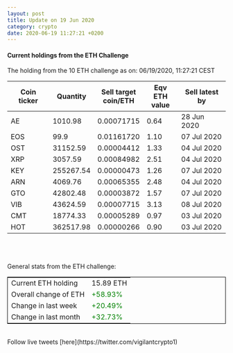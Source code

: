 ```yaml
---
layout: post
title: Update on 19 Jun 2020
category: crypto
date: 2020-06-19 11:27:21 +0200
---
```

<!-- Global site tag (gtag.js) - Google Analytics -->
<script async src="https://www.googletagmanager.com/gtag/js?id=UA-103831149-5"></script>
<script>
  window.dataLayer = window.dataLayer || [];
  function gtag(){dataLayer.push(arguments);}
  gtag('js', new Date());

  gtag('config', 'UA-103831149-5');
</script>


#### Current holdings from the ETH Challenge

The holding from the 10 ETH challenge as on: 06/19/2020, 11:27:21 CEST

|Coin ticker|Quantity|Sell target<br>coin/ETH|Eqv ETH<br>value|Sell latest by|
|-----------|--------|-----------|-----------|--------------|
AE|1010.98|  0.00071715|0.64|28 Jun 2020|
EOS|99.9|  0.01161720|1.10|07 Jul 2020|
OST|31152.59|  0.00004412|1.33|04 Jul 2020|
XRP|3057.59|  0.00084982|2.51|04 Jul 2020|
KEY|255267.54|  0.00000473|1.26|07 Jul 2020|
ARN|4069.76|  0.00065355|2.48|04 Jul 2020|
GTO|42802.48|  0.00003872|1.57|07 Jul 2020|
VIB|43624.59|  0.00007715|3.13|08 Jul 2020|
CMT|18774.33|  0.00005289|0.97|03 Jul 2020|
HOT|362517.98|  0.00000266|0.90|03 Jul 2020|

<br>
<br>
<br>
General stats from the ETH challenge:

<table style="border:1px solid black;margin-left:auto;margin-right:auto;">
	<tbody>
	<tr>
		<td>Current ETH holding</td>
		<td>     15.89 ETH</td>
	</tr>
	<tr>
		<td>Overall change of ETH</td>
		<td><font color="green">+58.93%</font></td>
	</tr>
	<tr>
		<td>Change in last week</td>
		<td><font color="green">+20.49%</font></td>
	</tr>
	<tr>
		<td>Change in last month</td>
		<td><font color="green">+32.73%</font></td>
	</tr>
	</tbody>
</table>

<br>
Follow live tweets [here](https://twitter.com/vigilantcrypto1)
<br>
<br>